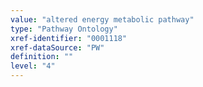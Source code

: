 ```yaml
---
value: "altered energy metabolic pathway"
type: "Pathway Ontology"
xref-identifier: "0001118"
xref-dataSource: "PW"
definition: ""
level: "4"
---
```

